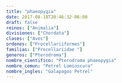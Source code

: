 ```yaml
---
title: "phaeopygia"
date: 2017-08-18T20:46:32-06:00
draft: false
reinos: ["Animalia"]
divisiones: ["Chordata"]
clases: ["Aves"]
ordenes: ["Procellariiformes"]
familias: ["Procellariidae "]
generos: ["Pterodroma"]
nombre_cientifico: "Pterodroma phaeopygia"
nombre_comun: "Petrel Lomioscuro"
nombre_ingles: "Galapagos Petrel"
---
```

